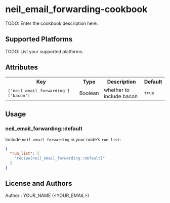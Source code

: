 # neil_email_forwarding-cookbook

TODO: Enter the cookbook description here.

## Supported Platforms

TODO: List your supported platforms.

## Attributes

<table>
  <tr>
    <th>Key</th>
    <th>Type</th>
    <th>Description</th>
    <th>Default</th>
  </tr>
  <tr>
    <td><tt>['neil_email_forwarding']['bacon']</tt></td>
    <td>Boolean</td>
    <td>whether to include bacon</td>
    <td><tt>true</tt></td>
  </tr>
</table>

## Usage

### neil_email_forwarding::default

Include `neil_email_forwarding` in your node's `run_list`:

```json
{
  "run_list": [
    "recipe[neil_email_forwarding::default]"
  ]
}
```

## License and Authors

Author:: YOUR_NAME (<YOUR_EMAIL>)
